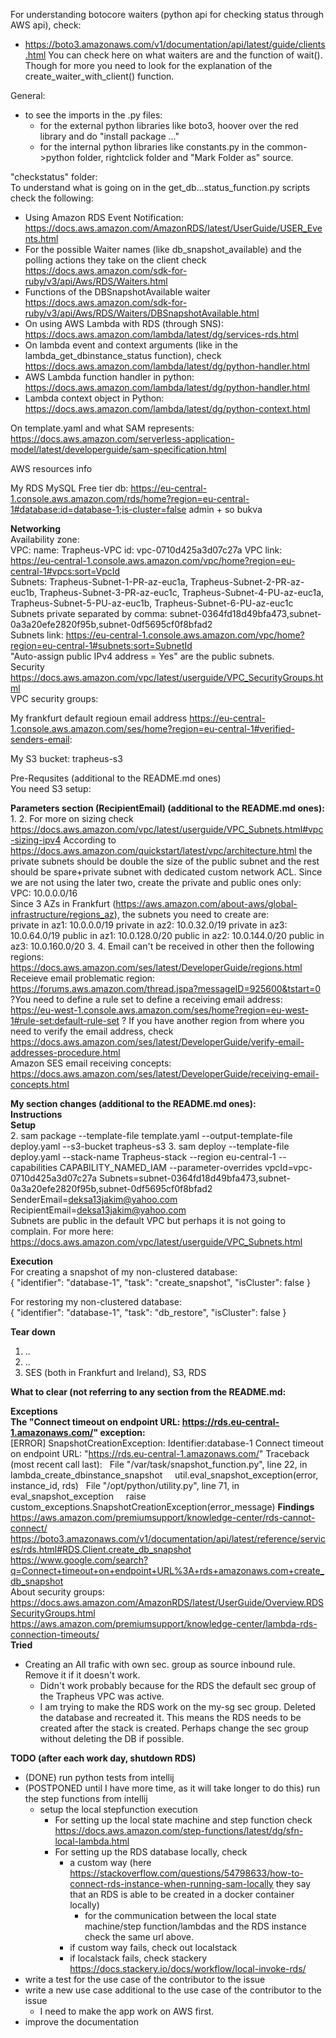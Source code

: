 For understanding botocore waiters (python api for checking status through AWS api), check:    
- https://boto3.amazonaws.com/v1/documentation/api/latest/guide/clients.html You can check here on what waiters are and the function of wait(). Though for more you need to look for the explanation of the create_waiter_with_client() function.  

General:   
- to see the imports in the .py files:
    - for the external python libraries like boto3, hoover over the red library and do "install package ..."
    - for the internal python libraries like constants.py in the common->python folder, rightclick folder and "Mark Folder as" source.

"checkstatus" folder:    
To understand what is going on in the get_db...status_function.py scripts check the following:  
- Using Amazon RDS Event Notification: https://docs.aws.amazon.com/AmazonRDS/latest/UserGuide/USER_Events.html  
- For the possible Waiter names (like db_snapshot_available) and the polling actions they take on the client check https://docs.aws.amazon.com/sdk-for-ruby/v3/api/Aws/RDS/Waiters.html
- Functions of the DBSnapshotAvailable waiter https://docs.aws.amazon.com/sdk-for-ruby/v3/api/Aws/RDS/Waiters/DBSnapshotAvailable.html     
- On using AWS Lambda with RDS (through SNS): https://docs.aws.amazon.com/lambda/latest/dg/services-rds.html  
- On lambda event and context arguments (like in the lambda_get_dbinstance_status function), check https://docs.aws.amazon.com/lambda/latest/dg/python-handler.html 
- AWS Lambda function handler in python: https://docs.aws.amazon.com/lambda/latest/dg/python-handler.html  
- Lambda context object in Python: https://docs.aws.amazon.com/lambda/latest/dg/python-context.html  

On template.yaml and what SAM represents: https://docs.aws.amazon.com/serverless-application-model/latest/developerguide/sam-specification.html   

AWS resources info  

My RDS MySQL Free tier db:
https://eu-central-1.console.aws.amazon.com/rds/home?region=eu-central-1#database:id=database-1;is-cluster=false admin + so bukva    

**Networking**    
Availability zone:   
VPC:  name: Trapheus-VPC id: vpc-0710d425a3d07c27a 
VPC link: https://eu-central-1.console.aws.amazon.com/vpc/home?region=eu-central-1#vpcs:sort=VpcId    
Subnets: Trapheus-Subnet-1-PR-az-euc1a, Trapheus-Subnet-2-PR-az-euc1b, Trapheus-Subnet-3-PR-az-euc1c, Trapheus-Subnet-4-PU-az-euc1a, Trapheus-Subnet-5-PU-az-euc1b, Trapheus-Subnet-6-PU-az-euc1c  
Subnets private separated by comma: subnet-0364fd18d49bfa473,subnet-0a3a20efe2820f95b,subnet-0df5695cf0f8bfad2  
Subnets link: https://eu-central-1.console.aws.amazon.com/vpc/home?region=eu-central-1#subnets:sort=SubnetId  
"Auto-assign public IPv4 address = Yes" are the public subnets.       
Security  https://docs.aws.amazon.com/vpc/latest/userguide/VPC_SecurityGroups.html  
VPC security groups:   

My frankfurt default regioun email address https://eu-central-1.console.aws.amazon.com/ses/home?region=eu-central-1#verified-senders-email:  

My S3 bucket: trapheus-s3

Pre-Requsites (additional to the README.md ones)  
You need S3 setup: 

**Parameters section (RecipientEmail)  (additional to the README.md ones):**  
1. 
2. For more on sizing check https://docs.aws.amazon.com/vpc/latest/userguide/VPC_Subnets.html#vpc-sizing-ipv4 According to https://docs.aws.amazon.com/quickstart/latest/vpc/architecture.html the private subnets should be double the size of the public subnet and the rest should be spare+private subnet with dedicated custom network ACL. Since we are not using the later two, create the private and public ones only:  
VPC: 10.0.0.0/16  
Since 3 AZs in Frankfurt (https://aws.amazon.com/about-aws/global-infrastructure/regions_az), the subnets you need to create are:    
private in az1: 10.0.0.0/19
private in az2: 10.0.32.0/19
private in az3: 10.0.64.0/19
public in az1: 10.0.128.0/20
public in az2: 10.0.144.0/20
public in az3: 10.0.160.0/20
3. 
4. Email can't be received in other then the following regions: https://docs.aws.amazon.com/ses/latest/DeveloperGuide/regions.html  
Receieve email problematic region: https://forums.aws.amazon.com/thread.jspa?messageID=925600&tstart=0  
?You need to define a rule set to define a receiving email address: https://eu-west-1.console.aws.amazon.com/ses/home?region=eu-west-1#rule-set:default-rule-set ?
If you have another region from where you need to verify the email address, check https://docs.aws.amazon.com/ses/latest/DeveloperGuide/verify-email-addresses-procedure.html   
Amazon SES email receiving concepts: https://docs.aws.amazon.com/ses/latest/DeveloperGuide/receiving-email-concepts.html  


**My section changes (additional to the README.md ones):**  
**Instructions**  
**Setup**  
2. sam package --template-file template.yaml --output-template-file deploy.yaml --s3-bucket trapheus-s3
3. sam deploy --template-file deploy.yaml --stack-name Trapheus-stack --region eu-central-1 --capabilities CAPABILITY_NAMED_IAM --parameter-overrides vpcId=vpc-0710d425a3d07c27a Subnets=subnet-0364fd18d49bfa473,subnet-0a3a20efe2820f95b,subnet-0df5695cf0f8bfad2 SenderEmail=deksa13jakim@yahoo.com RecipientEmail=deksa13jakim@yahoo.com  
Subnets are public in the default VPC but perhaps it is not going to complain. For more here: https://docs.aws.amazon.com/vpc/latest/userguide/VPC_Subnets.html
    
**Execution**  
For creating a snapshot of my non-clustered database:    
{
    "identifier": "database-1",
    "task": "create_snapshot",
    "isCluster": false
}

For restoring my non-clustered database:    
{
    "identifier": "database-1",
    "task": "db_restore",
    "isCluster": false
}

**Tear down**  
1. .. 
2. ..
3. SES (both in Frankfurt and Ireland), S3, RDS 


**What to clear (not referring to any section from the README.md:**  

**Exceptions**  
**The "Connect timeout on endpoint URL: https://rds.eu-central-1.amazonaws.com/" exception:**  
[ERROR] SnapshotCreationException: Identifier:database-1 Connect timeout on endpoint URL: "https://rds.eu-central-1.amazonaws.com/"
Traceback (most recent call last):
  File "/var/task/snapshot_function.py", line 22, in lambda_create_dbinstance_snapshot
    util.eval_snapshot_exception(error, instance_id, rds)
  File "/opt/python/utility.py", line 71, in eval_snapshot_exception
    raise custom_exceptions.SnapshotCreationException(error_message)
**Findings**  
https://aws.amazon.com/premiumsupport/knowledge-center/rds-cannot-connect/  
https://boto3.amazonaws.com/v1/documentation/api/latest/reference/services/rds.html#RDS.Client.create_db_snapshot
https://www.google.com/search?q=Connect+timeout+on+endpoint+URL%3A+rds+amazonaws.com+create_db_snapshot  
About security groups:  
https://docs.aws.amazon.com/AmazonRDS/latest/UserGuide/Overview.RDSSecurityGroups.html  
https://aws.amazon.com/premiumsupport/knowledge-center/lambda-rds-connection-timeouts/    
**Tried**
- Creating an All trafic with own sec. group as source inbound rule. Remove it if it doesn't work.
    - Didn't work probably because for the RDS the default sec group of the Trapheus VPC was active.  
    - I am trying to make the RDS work on the my-sg sec group. Deleted the database and recreated it. This means the RDS needs to be created after the stack is created. Perhaps change the sec group without deleting the DB if possible.  
    
**TODO (after each work day, shutdown RDS)**
- (DONE) run python tests from intellij
- (POSTPONED until I have more time, as it will take longer to do this) run the step functions from intellij
    - setup the local stepfunction execution
        - For setting up the local state machine and step function check https://docs.aws.amazon.com/step-functions/latest/dg/sfn-local-lambda.html  
        - For setting up the RDS database locally, check 
            - a custom way (here https://stackoverflow.com/questions/54798633/how-to-connect-rds-instance-when-running-sam-locally they say that an RDS is able to be created in a docker container locally)
                - for the communication between the local state machine/step function/lambdas and the RDS instance check the same url above.
            - if custom way fails, check out localstack
            - if localstack fails, check stackery https://docs.stackery.io/docs/workflow/local-invoke-rds/    
- write a test for the use case of the contributor to the issue
- write a new use case additional to the use case of the contributor to the issue
    - I need to make the app work on AWS first.    
- improve the documentation  
